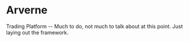 Arverne
=======

Trading Platform -- Much to do, not much to talk about at this point. Just laying out the framework. 

